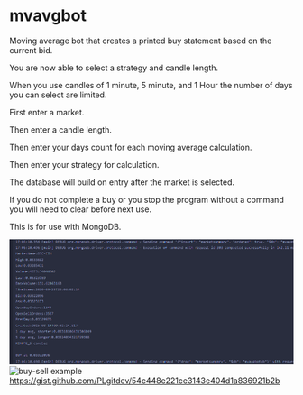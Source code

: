 # mvavgbot
Moving average bot that creates a printed buy statement based on the current bid.

You are now able to select a strategy and candle length. 

When you use candles of 1 minute, 5 minute, and 1 Hour the number of days you can select are limited.

First enter a market.

Then enter a candle length.

Then enter your days count for each moving average calculation.

Then enter your strategy for calculation.

The database will build on entry after the market is selected.

If you do not complete a buy or you stop the program without a command you will need to clear before next use.

This is for use with MongoDB.



![buy](https://github.com/PLgitdev/images/blob/master/buy.PNG)
![buy-sell](https://github.com/PLgitdev/images/blob/master/buy-sell.gif)
example https://gist.github.com/PLgitdev/54c448e221ce3143e404d1a836921b2b

